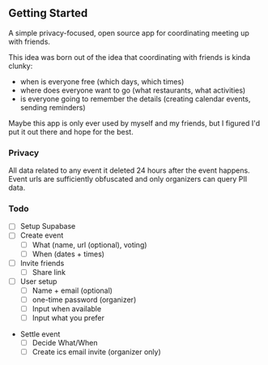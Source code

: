 ## Getting Started

A simple privacy-focused, open source app for coordinating meeting up with friends. 

This idea was born out of the idea that coordinating with friends is kinda clunky:
 - when is everyone free (which days, which times)
 - where does everyone want to go (what restaurants, what activities)
 - is everyone going to remember the details (creating calendar events, sending reminders)

Maybe this app is only ever used by myself and my friends, but I figured I'd put it out there and hope for the best.

### Privacy 

All data related to any event it deleted 24 hours after the event happens. 
Event urls are sufficiently obfuscated and only organizers can query PII data.

### Todo

- [ ] Setup Supabase
- [ ] Create event
  - [ ] What (name, url (optional), voting)
  - [ ] When (dates + times)
- [ ] Invite friends
  - [ ] Share link
- [ ] User setup
  - [ ] Name + email (optional)
  - [ ] one-time password (organizer)
  - [ ] Input when available
  - [ ] Input what you prefer
- Settle event
  - [ ] Decide What/When
  - [ ] Create ics email invite (organizer only)
